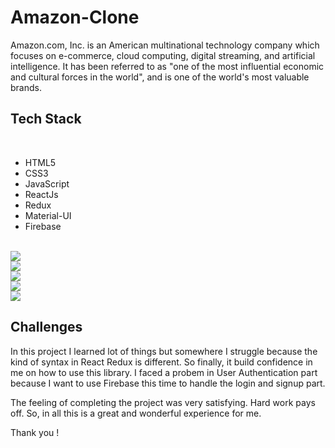 # Amazon-Clone
<p>
Amazon.com, Inc. is an American multinational technology company which focuses on e-commerce, cloud computing, digital streaming, and artificial intelligence. It has been referred to as "one of the most influential economic and cultural forces in the world", and is one of the world's most valuable brands.

</p>

## Tech Stack

<br>
<ul>
<li>HTML5</li>
<li>CSS3</li>
<li>JavaScript</li>
<li>ReactJs</li>
<li>Redux</li>
<li>Material-UI</li>
<li>Firebase</li>
</ul>

<br>

<img src="./amazon-app/HomePage.png"/>

<br>

<img src="./amazon-app/Authentication.png"/>

<br>

<img src="./amazon-app/descp.png"/>

<br>

<img src="./amazon-app/Checkout.png"/>

<br>

<img src="./amazon-app/Payment.png"/>


## Challenges
<p>
In this project I learned lot of things but somewhere I struggle because the kind of syntax in React Redux is 
different. So finally, it build confidence in me on how to use this library. I faced a probem in User Authentication part because I want to use Firebase this time to handle the login and signup part.

The feeling of completing the project was very satisfying. Hard work pays off. So, in all this is a great and wonderful experience for me.

Thank you !</p>